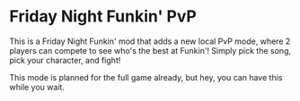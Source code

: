 # Friday Night Funkin' PvP
This is a Friday Night Funkin' mod that adds a new local PvP mode, where 2 players can compete to see who's the best at Funkin'! Simply pick the song, pick your character, and fight!

This mode is planned for the full game already, but hey, you can have this while you wait.